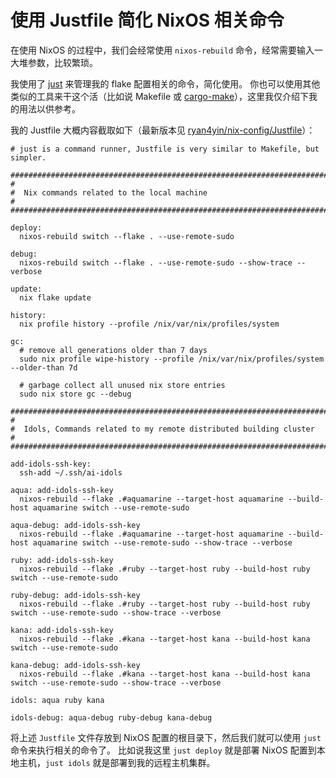 # 使用 Justfile 简化 NixOS 相关命令

在使用 NixOS 的过程中，我们会经常使用 `nixos-rebuild` 命令，经常需要输入一大堆参数，比较繁琐。

我使用了 [just](https://github.com/casey/just) 来管理我的 flake 配置相关的命令，简化使用。
你也可以使用其他类似的工具来干这个活（比如说 Makefile 或 [cargo-make](https://github.com/sagiegurari/cargo-make)），这里我仅介绍下我的用法以供参考。

我的 Justfile 大概内容截取如下（最新版本见 [ryan4yin/nix-config/Justfile](https://github.com/ryan4yin/nix-config/blob/main/Justfile)）：

```justfile
# just is a command runner, Justfile is very similar to Makefile, but simpler.

############################################################################
#
#  Nix commands related to the local machine
#
############################################################################

deploy:
  nixos-rebuild switch --flake . --use-remote-sudo

debug:
  nixos-rebuild switch --flake . --use-remote-sudo --show-trace --verbose

update:
  nix flake update

history:
  nix profile history --profile /nix/var/nix/profiles/system

gc:
  # remove all generations older than 7 days
  sudo nix profile wipe-history --profile /nix/var/nix/profiles/system  --older-than 7d

  # garbage collect all unused nix store entries
  sudo nix store gc --debug

############################################################################
#
#  Idols, Commands related to my remote distributed building cluster
#
############################################################################

add-idols-ssh-key:
  ssh-add ~/.ssh/ai-idols

aqua: add-idols-ssh-key
  nixos-rebuild --flake .#aquamarine --target-host aquamarine --build-host aquamarine switch --use-remote-sudo

aqua-debug: add-idols-ssh-key
  nixos-rebuild --flake .#aquamarine --target-host aquamarine --build-host aquamarine switch --use-remote-sudo --show-trace --verbose

ruby: add-idols-ssh-key
  nixos-rebuild --flake .#ruby --target-host ruby --build-host ruby switch --use-remote-sudo

ruby-debug: add-idols-ssh-key
  nixos-rebuild --flake .#ruby --target-host ruby --build-host ruby switch --use-remote-sudo --show-trace --verbose

kana: add-idols-ssh-key
  nixos-rebuild --flake .#kana --target-host kana --build-host kana switch --use-remote-sudo

kana-debug: add-idols-ssh-key
  nixos-rebuild --flake .#kana --target-host kana --build-host kana switch --use-remote-sudo --show-trace --verbose

idols: aqua ruby kana

idols-debug: aqua-debug ruby-debug kana-debug
```

将上述 `Justfile` 文件存放到 NixOS 配置的根目录下，然后我们就可以使用 `just` 命令来执行相关的命令了。
比如说我这里 `just deploy` 就是部署 NixOS 配置到本地主机，`just idols` 就是部署到我的远程主机集群。
